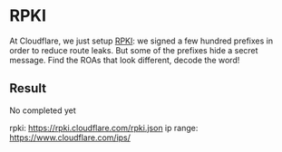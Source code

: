 # RPKI

At Cloudflare, we just setup [RPKI](https://blog.cloudflare.com/rpki-details/): we signed a few hundred prefixes in order to reduce route leaks. But some of the prefixes hide a secret message. Find the ROAs that look different, decode the word!

## Result

No completed yet


rpki:     https://rpki.cloudflare.com/rpki.json
ip range: https://www.cloudflare.com/ips/